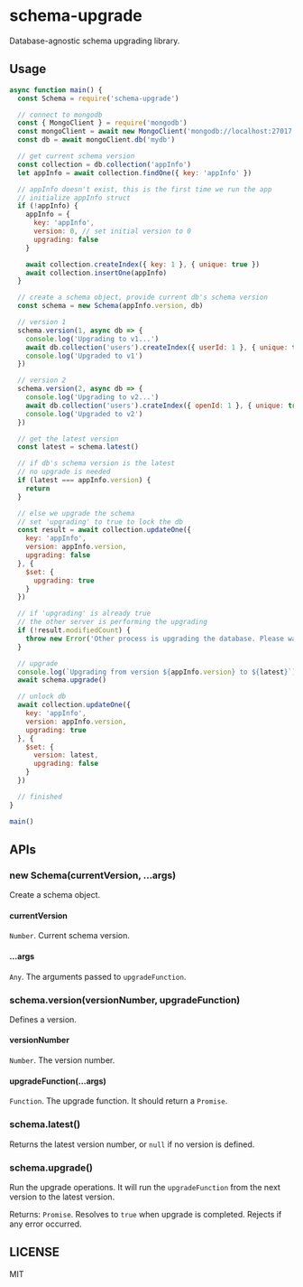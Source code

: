 # schema-upgrade
Database-agnostic schema upgrading library.

## Usage
```js
async function main() {
  const Schema = require('schema-upgrade')

  // connect to mongodb
  const { MongoClient } = require('mongodb')
  const mongoClient = await new MongoClient('mongodb://localhost:27017').connect()
  const db = await mongoClient.db('mydb')

  // get current schema version
  const collection = db.collection('appInfo')
  let appInfo = await collection.findOne({ key: 'appInfo' })

  // appInfo doesn't exist, this is the first time we run the app
  // initialize appInfo struct
  if (!appInfo) {
    appInfo = {
      key: 'appInfo',
      version: 0, // set initial version to 0
      upgrading: false
    }

    await collection.createIndex({ key: 1 }, { unique: true })
    await collection.insertOne(appInfo)
  }

  // create a schema object, provide current db's schema version
  const schema = new Schema(appInfo.version, db)

  // version 1
  schema.version(1, async db => {
    console.log('Upgrading to v1...')
    await db.collection('users').createIndex({ userId: 1 }, { unique: true })
    console.log('Upgraded to v1')
  })

  // version 2
  schema.version(2, async db => {
    console.log('Upgrading to v2...')
    await db.collection('users').crateIndex({ openId: 1 }, { unique: true })
    console.log('Upgraded to v2')
  })

  // get the latest version
  const latest = schema.latest()

  // if db's schema version is the latest
  // no upgrade is needed
  if (latest === appInfo.version) {
    return
  }

  // else we upgrade the schema
  // set 'upgrading' to true to lock the db
  const result = await collection.updateOne({
    key: 'appInfo',
    version: appInfo.version,
    upgrading: false
  }, {
    $set: {
      upgrading: true
    }
  })

  // if 'upgrading' is already true
  // the other server is performing the upgrading
  if (!result.modifiedCount) {
    throw new Error('Other process is upgrading the database. Please wait.')
  }

  // upgrade
  console.log(`Upgrading from version ${appInfo.version} to ${latest}`)
  await schema.upgrade()

  // unlock db
  await collection.updateOne({
    key: 'appInfo',
    version: appInfo.version,
    upgrading: true
  }, {
    $set: {
      version: latest,
      upgrading: false
    }
  })

  // finished
}

main()
```

## APIs

### new Schema(currentVersion, ...args)
Create a schema object.

#### currentVersion
`Number`. Current schema version.

#### ...args
`Any`. The arguments passed to `upgradeFunction`.

### schema.version(versionNumber, upgradeFunction)
Defines a version.

#### versionNumber
`Number`. The version number.

#### upgradeFunction(...args)
`Function`. The upgrade function. It should return a `Promise`.

### schema.latest()
Returns the latest version number, or `null` if no version is defined.

### schema.upgrade()
Run the upgrade operations.
It will run the `upgradeFunction` from the next version to the latest version.

Returns: `Promise`. Resolves to `true` when upgrade is completed. Rejects if any error occurred.

## LICENSE
MIT
